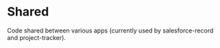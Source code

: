 # Shared

Code shared between various apps (currently used by salesforce-record and project-tracker).
